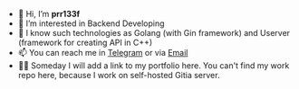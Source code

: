 - 👋 Hi, I’m **prr133f**
- 👀 I’m interested in Backend Developing
- 🌱 I know such technologies as Golang (with Gin framework) and Userver (framework for creating API in C++)
- 📫 You can reach me in [Telegram](https://prr133f.t.me) or via [Email](mailto:prr133f@margined.studio)
- 👨‍💻 Someday I will add a link to my portfolio here. You can't find my work repo here, because I work on self-hosted Gitia server.
